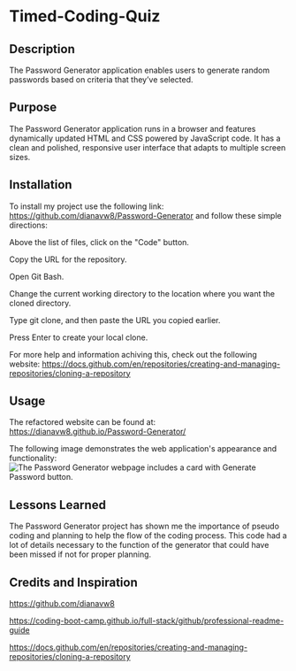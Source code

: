# Timed-Coding-Quiz

## Description
The Password Generator application enables users to generate random passwords based on criteria that they’ve selected. 

## Purpose
The Password Generator application runs in a browser and features dynamically updated HTML and CSS powered by JavaScript code. It has a clean and polished, responsive user interface that adapts to multiple screen sizes.

## Installation
To install my project use the following link: https://github.com/dianavw8/Password-Generator and follow these simple directions:

Above the list of files, click on the "Code" button.

Copy the URL for the repository.

Open Git Bash.

Change the current working directory to the location where you want the cloned directory.

Type git clone, and then paste the URL you copied earlier.

Press Enter to create your local clone.

For more help and information achiving this, check out the following website: https://docs.github.com/en/repositories/creating-and-managing-repositories/cloning-a-repository

## Usage
The refactored website can be found at: https://dianavw8.github.io/Password-Generator/

The following image demonstrates the web application's appearance and functionality:
![The Password Generator webpage includes a card with Generate Password button.](./Assets/PasswordGenImg.jpg)

## Lessons Learned
The Password Generator project has shown me the importance of pseudo coding and planning to help the flow of the coding process. This code had a lot of details necessary to the function of the generator that could have been missed if not for proper planning.

## Credits and Inspiration
https://github.com/dianavw8

https://coding-boot-camp.github.io/full-stack/github/professional-readme-guide

https://docs.github.com/en/repositories/creating-and-managing-repositories/cloning-a-repository
